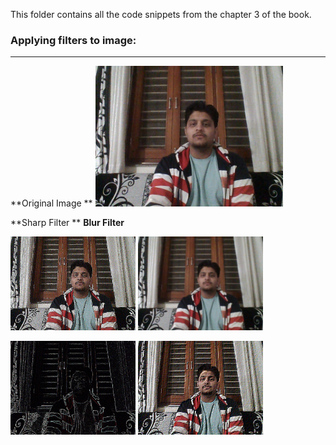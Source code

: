 
This folder contains all the code snippets from the chapter 3 of the book. 


### Applying filters to image:
_______________________________________________________________________________________________________________________________

**Original Image **
<img title="Original Image" src="OriginalImage.jpg" alt="Original Image" width="300" />

**Sharp Filter **                                       **Blur Filter**
<p float="left">
  <img title= "Sharp Filter" src="sharpFilter.jpg" alt="Shrp Filter" width="200" /> 
  <img title="Blur Filter" src="blurFilter.jpg" alt="Blur Filter" width="200" /> 
</p>

<p float="left">
  <img title= "Edge Filter" src="edgeFilter.jpg" width="200" />
  <img title= "emboss Filter" src="embossFilter.jpg" width="200" /> 
</p>

